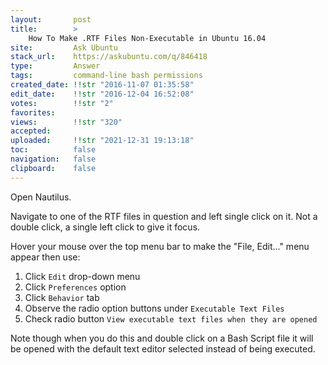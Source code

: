 ```yaml
---
layout:       post
title:        >
    How To Make .RTF Files Non-Executable in Ubuntu 16.04
site:         Ask Ubuntu
stack_url:    https://askubuntu.com/q/846418
type:         Answer
tags:         command-line bash permissions
created_date: !!str "2016-11-07 01:35:58"
edit_date:    !!str "2016-12-04 16:52:08"
votes:        !!str "2"
favorites:    
views:        !!str "320"
accepted:     
uploaded:     !!str "2021-12-31 19:13:18"
toc:          false
navigation:   false
clipboard:    false
---
```


Open Nautilus.

Navigate to one of the RTF files in question and left single click on it. Not a double click, a single left click to give it focus.

Hover your mouse over the top menu bar to make the "File, Edit..." menu appear then use:

 1. Click `Edit` drop-down menu
 2. Click `Preferences` option
 3. Click `Behavior` tab
 4. Observe the radio option buttons under `Executable Text Files`
 5. Check radio button `View executable text files when they are opened`

Note though when you do this and double click on a Bash Script file it will be opened with the default text editor selected instead of being executed.



